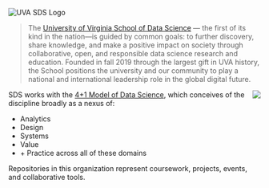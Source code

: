 ![UVA SDS Logo](https://api.dsi.virginia.edu//sites/default/files/inline-images/SDS%20Monogram%20Logo%20Color-Screen.png)

> The [University of Virginia School of Data Science](https://datascience.virginia.edu/) — the first of its kind in the nation—is guided by common goals: to further discovery, share knowledge, and make a positive impact on society through collaborative, open, and responsible data science research and education. Founded in fall 2019 through the largest gift in UVA history, the School positions the university and our community to play a national and international leadership role in the global digital future.

<img align=right style="float:right;max-width:20%;" src="https://s3.amazonaws.com/uvasds-systems/images/4-1-model-300px.png" />

SDS works with the [4+1 Model of Data Science](https://api.dsi.virginia.edu/sites/default/files/attachments/2020-12/The%204%20%2B%201%20Model%20of%20Data%20Science.pdf), which conceives of the discipline broadly as a nexus of:

- Analytics
- Design
- Systems
- Value
- \+ Practice across all of these domains
 
Repositories in this organization represent coursework, projects, events, and collaborative tools.
